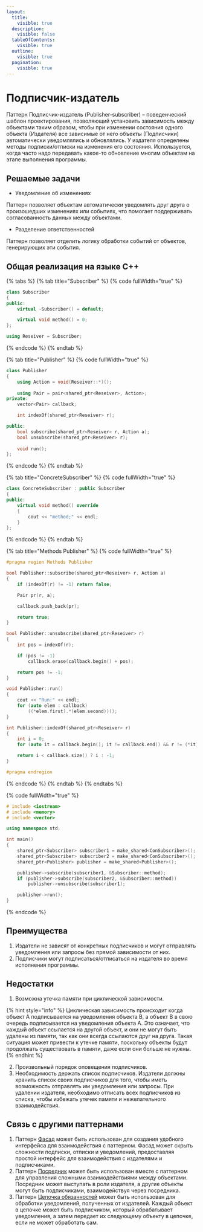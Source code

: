 ```yaml
---
layout:
  title:
    visible: true
  description:
    visible: false
  tableOfContents:
    visible: true
  outline:
    visible: true
  pagination:
    visible: true
---
```


# Подписчик-издатель

Паттерн Подписчик-издатель (Publisher-subscriber) – поведенческий шаблон проектирования, позволяющий установить зависимость между объектами таким образом, чтобы при изменении состояния одного объекта (Издателя) все зависимые от него объекты (Подписчики) автоматически уведомлялись и обновлялись. У издателя определены методы подписки/отписки на изменения его состояния. Используется, когда часто надо передавать какое-то обновление многим объектам на этапе выполнения программы.

## Решаемые задачи

* Уведомление об изменениях

Паттерн позволяет объектам автоматически уведомлять друг друга о произошедших изменениях или событиях, что помогает поддерживать согласованность данных между объектами.

* Разделение ответственностей

Паттерн позволяет отделить логику обработки событий от объектов, генерирующих эти события.

## Общая реализация на языке C++

{% tabs %}
{% tab title="Subscriber" %}
{% code fullWidth="true" %}
```cpp
class Subscriber
{
public:
	virtual ~Subscriber() = default;

	virtual void method() = 0;
};

using Reseiver = Subscriber;
```
{% endcode %}
{% endtab %}

{% tab title="Publisher" %}
{% code fullWidth="true" %}
```cpp
class Publisher
{
	using Action = void(Reseiver::*)();
	
	using Pair = pair<shared_ptr<Reseiver>, Action>;
private:
	vector<Pair> callback;

	int indexOf(shared_ptr<Reseiver> r);

public:
	bool subscribe(shared_ptr<Reseiver> r, Action a);
	bool unsubscribe(shared_ptr<Reseiver> r);
	
	void run();
};
```
{% endcode %}
{% endtab %}

{% tab title="ConcreteSubscriber" %}
{% code fullWidth="true" %}
```cpp
class ConcreteSubscriber : public Subscriber
{
public:
	virtual void method() override 
	{ 
		cout << "method;" << endl; 
	}
};
```
{% endcode %}
{% endtab %}

{% tab title="Methods Publisher" %}
{% code fullWidth="true" %}
```cpp
#pragma region Methods Publisher

bool Publisher::subscribe(shared_ptr<Reseiver> r, Action a)
{
	if (indexOf(r) != -1) return false;

	Pair pr(r, a);

	callback.push_back(pr);

	return true;
}

bool Publisher::unsubscribe(shared_ptr<Reseiver> r)
{
	int pos = indexOf(r);

	if (pos != -1)
		callback.erase(callback.begin() + pos);

	return pos != -1;
}

void Publisher::run()
{
	cout << "Run:" << endl;
	for (auto elem : callback)
		((*elem.first).*(elem.second))();
}

int Publisher::indexOf(shared_ptr<Reseiver> r)
{
	int i = 0;
	for (auto it = callback.begin(); it != callback.end() && r != (*it).first; i++, ++it);

	return i < callback.size() ? i : -1;
}

#pragma endregion
```
{% endcode %}
{% endtab %}
{% endtabs %}

{% code fullWidth="true" %}
```cpp
# include <iostream>
# include <memory>
# include <vector>

using namespace std;

int main()
{
	shared_ptr<Subscriber> subscriber1 = make_shared<ConSubscriber>();
	shared_ptr<Subscriber> subscriber2 = make_shared<ConSubscriber>();
	shared_ptr<Publisher> publisher = make_shared<Publisher>();

	publisher->subscribe(subscriber1, &Subscriber::method);
	if (publisher->subscribe(subscriber2, &Subscriber::method))
		publisher->unsubscribe(subscriber1);

	publisher->run();
}
```
{% endcode %}

## Преимущества

1. Издатели не зависят от конкретных подписчиков и могут отправлять уведомления или запросы без прямой зависимости от них.
2. Подписчики могут подписаться/отписаться на издателя во время исполнения программы.

## Недостатки

1. Возможна утечка памяти при циклической зависимости.

{% hint style="info" %}
Циклическая зависимость происходит когда объект A подписывается на уведомления объекта B, а объект B в свою очередь подписывается на уведомления объекта A. Это означает, что каждый объект ссылается на другой объект, и они не могут быть удалены из памяти, так как они всегда ссылаются друг на друга. Такая ситуация может привести к утечке памяти, поскольку объекты будут продолжать существовать в памяти, даже если они больше не нужны.
{% endhint %}

2. Произвольный порядок оповещения подписчиков.
3. Необходимость держать список подписчиков. Издатели должны хранить список своих подписчиков для того, чтобы иметь возможность отправлять им уведомления или запросы. При удалении издателя, необходимо отписать всех подписчиков из списка, чтобы избежать утечек памяти и нежелательного взаимодействия.

## Связь с другими паттернами

1. Паттерн [Фасад](../structural-patterns/facade.md) может быть использован для создания удобного интерфейса для взаимодействия с паттерном. Фасад может скрыть сложности подписки, отписки и уведомлений, предоставляя простой интерфейс для взаимодействия с издателями и подписчиками.
2. Паттерн [Посредник](posrednik.md) может быть использован вместе с паттерном для управления сложными взаимодействиями между объектами. Посредник может выступать в роли издателя, а другие объекты могут быть подписчиками, взаимодействуя через посредника.
3. Паттерн [Цепочка обязанностей](chain-of-responsibility.md) может быть использован для обработки уведомлений, полученных от издателей. Каждый объект в цепочке может быть подписчиком, который обрабатывает уведомления, а затем передает их следующему объекту в цепочке, если не может обработать сам.
